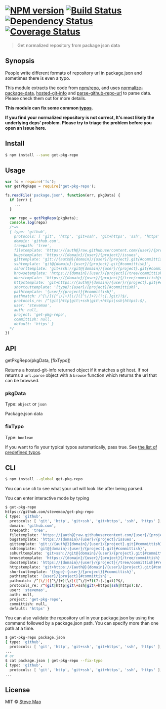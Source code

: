 #  [![NPM version][npm-image]][npm-url] [![Build Status][travis-image]][travis-url] [![Dependency Status][daviddm-image]][daviddm-url] [![Coverage Status][coveralls-image]][coveralls-url]

> Get normalized repository from package json data


## Synopsis

People write different formats of repository url in package.json and sometimes there is even a typo.

This module extracts the code from [npm/repo](https://github.com/npm/npm/blob/master/lib/repo.js), and uses [normalize-package-data](https://github.com/npm/normalize-package-data), [hosted-git-info](https://github.com/npm/hosted-git-info) and [parse-github-repo-url](https://github.com/repo-utils/parse-github-repo-url) to parse data. Please check them out for more details.

**This module can fix some common [typos](typos.json).**

**If you find your normalized repository is not correct, It's most likely the underlying deps' problem. Please try to triage the problem before you open an issue here.**


## Install

```sh
$ npm install --save get-pkg-repo
```


## Usage

```js
var fs = require('fs');
var getPkgRepo = require('get-pkg-repo');

fs.readFile('package.json', function(err, pkgData) {
  if (err) {
    ...
  }

  var repo = getPkgRepo(pkgData);
  console.log(repo)
  /*=>
  { type: 'github',
    protocols: [ 'git', 'http', 'git+ssh', 'git+https', 'ssh', 'https' ],
    domain: 'github.com',
    treepath: 'tree',
    filetemplate: 'https://{auth@}raw.githubusercontent.com/{user}/{project}/{committish}/{path}',
    bugstemplate: 'https://{domain}/{user}/{project}/issues',
    gittemplate: 'git://{auth@}{domain}/{user}/{project}.git{#committish}',
    sshtemplate: 'git@{domain}:{user}/{project}.git{#committish}',
    sshurltemplate: 'git+ssh://git@{domain}/{user}/{project}.git{#committish}',
    browsetemplate: 'https://{domain}/{user}/{project}{/tree/committish}',
    docstemplate: 'https://{domain}/{user}/{project}{/tree/committish}#readme',
    httpstemplate: 'git+https://{auth@}{domain}/{user}/{project}.git{#committish}',
    shortcuttemplate: '{type}:{user}/{project}{#committish}',
    pathtemplate: '{user}/{project}{#committish}',
    pathmatch: /^[\/]([^\/]+)[\/]([^\/]+?)(?:[.]git)?$/,
    protocols_re: /^(git|http|git\+ssh|git\+https|ssh|https):$/,
    user: 'stevemao',
    auth: null,
    project: 'get-pkg-repo',
    committish: null,
    default: 'https' }
  */
})
```


## API

getPkgRepo(pkgData, [fixTypo])

Returns a hosted-git-info returned object if it matches a git host. If not returns a `url.parse` object with a `browse` function which returns the url that can be browsed.

### pkgData

Type: `object` or `json`

Package.json data

### fixTypo

Type: `boolean`

If you want to fix your typical typos automatically, pass true. See [the list of predefined typos](typos.json).


## CLI

```sh
$ npm install --global get-pkg-repo
```

You can use cli to see what your url will look like after being parsed.

You can enter interactive mode by typing

```sh
$ get-pkg-repo
https://github.com/stevemao/get-pkg-repo
{ type: 'github',
  protocols: [ 'git', 'http', 'git+ssh', 'git+https', 'ssh', 'https' ],
  domain: 'github.com',
  treepath: 'tree',
  filetemplate: 'https://{auth@}raw.githubusercontent.com/{user}/{project}/{committish}/{path}',
  bugstemplate: 'https://{domain}/{user}/{project}/issues',
  gittemplate: 'git://{auth@}{domain}/{user}/{project}.git{#committish}',
  sshtemplate: 'git@{domain}:{user}/{project}.git{#committish}',
  sshurltemplate: 'git+ssh://git@{domain}/{user}/{project}.git{#committish}',
  browsetemplate: 'https://{domain}/{user}/{project}{/tree/committish}',
  docstemplate: 'https://{domain}/{user}/{project}{/tree/committish}#readme',
  httpstemplate: 'git+https://{auth@}{domain}/{user}/{project}.git{#committish}',
  shortcuttemplate: '{type}:{user}/{project}{#committish}',
  pathtemplate: '{user}/{project}{#committish}',
  pathmatch: /^[\/]([^\/]+)[\/]([^\/]+?)(?:[.]git)?$/,
  protocols_re: /^(git|http|git\+ssh|git\+https|ssh|https):$/,
  user: 'stevemao',
  auth: null,
  project: 'get-pkg-repo',
  committish: null,
  default: 'https' }
```

You can also validate the repository url in your package.json by using the command followed by a package.json path. You can specify more than one path at a time.

```sh
$ get-pkg-repo package.json
{ type: 'github',
  protocols: [ 'git', 'http', 'git+ssh', 'git+https', 'ssh', 'https' ],
...
# or
$ cat package.json | get-pkg-repo --fix-typo
{ type: 'github',
  protocols: [ 'git', 'http', 'git+ssh', 'git+https', 'ssh', 'https' ],
...
```


## License

MIT © [Steve Mao](https://github.com/stevemao)

[npm-image]: https://badge.fury.io/js/get-pkg-repo.svg
[npm-url]: https://npmjs.org/package/get-pkg-repo
[travis-image]: https://travis-ci.org/stevemao/get-pkg-repo.svg?branch=master
[travis-url]: https://travis-ci.org/stevemao/get-pkg-repo
[daviddm-image]: https://david-dm.org/stevemao/get-pkg-repo.svg?theme=shields.io
[daviddm-url]: https://david-dm.org/stevemao/get-pkg-repo
[coveralls-image]: https://coveralls.io/repos/stevemao/get-pkg-repo/badge.svg
[coveralls-url]: https://coveralls.io/r/stevemao/get-pkg-repo
